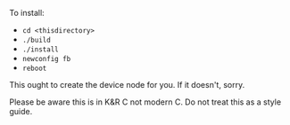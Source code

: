 To install:

* `cd <thisdirectory>`
* `./build`
* `./install`
* `newconfig fb`
* `reboot`

This ought to create the device node for you.  If it doesn't, sorry.

Please be aware this is in K&R C not modern C.  Do not treat this as a style guide.
